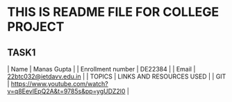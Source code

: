 # THIS IS README FILE FOR COLLEGE PROJECT 

## TASK1

| Name | Manas Gupta |
| Enrollment number | DE22384 |
| Email | 22btc032@ietdavv.edu.in |
| TOPICS | LINKS AND RESOURCES USED |
| GIT | https://www.youtube.com/watch?v=q8EevlEpQ2A&t=9785s&pp=ygUDZ2l0 |